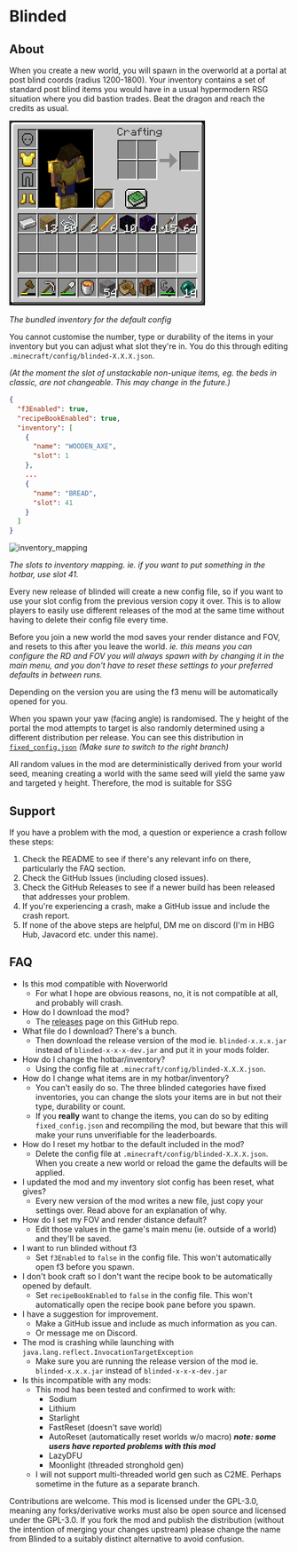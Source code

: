 # Blinded

## About

When you create a new world, you will spawn in the overworld at a portal at post blind coords (radius 1200-1800).
Your inventory contains a set of standard post blind items you would have in a usual hypermodern RSG situation where
you did bastion trades. Beat the dragon and reach the credits as usual.

![educated inventory](assets/educated_inventory.png)

_The bundled inventory for the default config_

You cannot customise the number, type or durability of the items in your inventory but you can adjust what slot they're in.
You do this through editing `.minecraft/config/blinded-X.X.X.json`.

_(At the moment the slot of unstackable non-unique items, eg. the beds in classic, are not changeable. This may change
in the future.)_

```json
{
  "f3Enabled": true,
  "recipeBookEnabled": true,
  "inventory": [
    {
      "name": "WOODEN_AXE",
      "slot": 1
    },
    ...
    {
      "name": "BREAD",
      "slot": 41
    }
  ]
}
```

![inventory_mapping](assets/inventory_mapping.png)

_The slots to inventory mapping. ie. if you want to put something in the hotbar, use slot 41._

Every new release of blinded will create a new config file, so if you want to use your slot config from the previous
version copy it over. This is to allow players to easily use different releases of the mod
at the same time without having to delete their config file every time.

Before you join a new world the mod saves your render distance and FOV, and resets to this after you leave the world.
_ie. this means you can configure the RD and FOV you will always spawn with by changing it in the main menu, and you
don't have to reset these settings to your preferred defaults in between runs._

Depending on the version you are using the f3 menu will be automatically opened for you.

When you spawn your yaw (facing angle) is randomised. The y height of the portal the mod attempts to target is also
randomly determined using a different distribution per release. You can see this distribution in
[`fixed_config.json`](src/main/resources/fixed_config.json) _(Make sure to switch to the right branch)_

All random values in the mod are deterministically derived from your world seed, meaning creating a world with the same
seed will yield the same yaw and targeted y height. Therefore, the mod is suitable for SSG

## Support

If you have a problem with the mod, a question or experience a crash follow these steps:
1. Check the README to see if there's any relevant info on there, particularly the FAQ section.
2. Check the GitHub Issues (including closed issues).
3. Check the GitHub Releases to see if a newer build has been released that addresses your problem.
4. If you're experiencing a crash, make a GitHub issue and include the crash report.
5. If none of the above steps are helpful, DM me on discord (I'm in HBG Hub, Javacord etc. under this name).

## FAQ

- Is this mod compatible with Noverworld
  - For what I hope are obvious reasons, no, it is not compatible at all, and probably will crash.
- How do I download the mod?
  - The [releases](https://github.com/logwet/blinded/releases/) page on this GitHub repo.
- What file do I download? There's a bunch.
  - Then download the release version of the mod ie. `blinded-x.x.x.jar` instead of `blinded-x-x-x-dev.jar` and put it in your mods folder.
- How do I change the hotbar/inventory?
  - Using the config file at `.minecraft/config/blinded-X.X.X.json`.
- How do I change what items are in my hotbar/inventory?
  - You can't easily do so. The three blinded categories have fixed inventories, you can change the slots your items are in but not their type, durability or count.
  - If you __really__ want to change the items, you can do so by editing `fixed_config.json` and recompiling the mod, but beware that this will make your runs unverifiable for the leaderboards.
- How do I reset my hotbar to the default included in the mod?
  - Delete the config file at `.minecraft/config/blinded-X.X.X.json`. When you create a new world or reload the game the defaults will be applied.
- I updated the mod and my inventory slot config has been reset, what gives?
  - Every new version of the mod writes a new file, just copy your settings over. Read above for an explanation of why.
- How do I set my FOV and render distance default?
  - Edit those values in the game's main menu (ie. outside of a world) and they'll be saved.
- I want to run blinded without f3
  - Set `f3Enabled` to `false` in the config file. This won't automatically open f3 before you spawn.
- I don't book craft so I don't want the recipe book to be automatically opened by default.
  - Set `recipeBookEnabled` to `false` in the config file. This won't automatically open the recipe book pane before you spawn.
- I have a suggestion for improvement.
  - Make a GitHub issue and include as much information as you can.
  - Or message me on Discord.
- The mod is crashing while launching with `java.lang.reflect.InvocationTargetException`
  - Make sure you are running the release version of the mod ie. `blinded-x.x.x.jar` instead of `blinded-x-x-x-dev.jar`
- Is this incompatible with any mods:
  - This mod has been tested and confirmed to work with:
    - Sodium
    - Lithium
    - Starlight
    - FastReset (doesn't save world)
    - AutoReset (automatically reset worlds w/o macro) ___note: some users have reported problems with this mod___
    - LazyDFU
    - Moonlight (threaded stronghold gen)
  - I will not support multi-threaded world gen such as C2ME. Perhaps sometime in the future as a separate branch.

Contributions are welcome. This mod is licensed under the GPL-3.0, meaning any forks/derivative works must also be open
source and licensed under the GPL-3.0. If you fork the mod and publish the distribution (without the intention of
merging your changes upstream) please change the name from Blinded to a suitably distinct alternative to avoid confusion.
